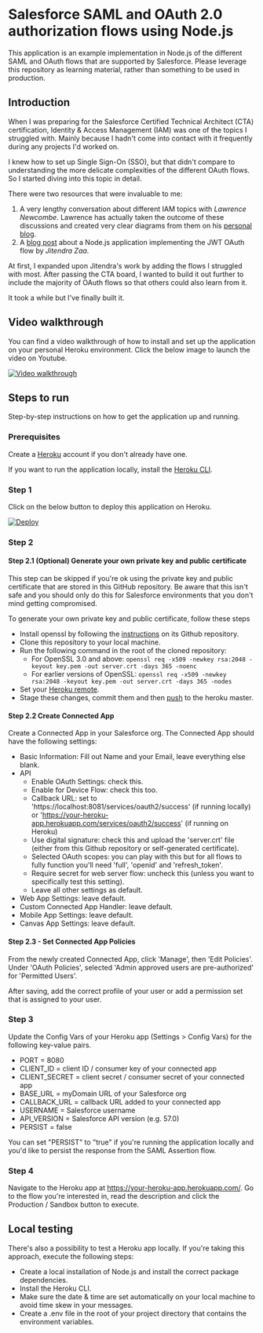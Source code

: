 # Salesforce SAML and OAuth 2.0 authorization flows using Node.js

This application is an example implementation in Node.js of the different SAML and OAuth flows that are supported by Salesforce.
Please leverage this repository as learning material, rather than something to be used in production.

## Introduction

When I was preparing for the Salesforce Certified Technical Architect (CTA) certification, Identity & Access Management (IAM)
was one of the topics I struggled with. Mainly because I hadn't come into contact with it frequently during any projects I'd worked on.

I knew how to set up Single Sign-On (SSO), but that didn't compare to understanding the more delicate
complexities of the different OAuth flows. So I started diving into this topic in detail.

There were two resources that were invaluable to me:

1. A very lengthy conversation about different IAM topics with _Lawrence Newcombe_. Lawrence has actually taken the outcome of these discussions and created very clear diagrams from them on his [personal blog](https://cloudsundial.com/salesforce-identity).
2. A [blog post](https://www.jitendrazaa.com/blog/salesforce/using-jwt-flow-to-authenticate-nodejs-application-with-salesforce/) about a Node.js application implementing the JWT OAuth flow by _Jitendra Zaa_.

At first, I expanded upon Jitendra's work by adding the flows I struggled with most. After passing the CTA board,
I wanted to build it out further to include the majority of OAuth flows so that others could also learn from it.

It took a while but I've finally built it.

## Video walkthrough

You can find a video walkthrough of how to install and set up the application on your personal Heroku environment.
Click the below image to launch the video on Youtube.

[![Video walkthrough](https://img.youtube.com/vi/iWU9hJ26WuE/0.jpg)](https://www.youtube.com/watch?v=iWU9hJ26WuE)

## Steps to run

Step-by-step instructions on how to get the application up and running.

### Prerequisites

Create a [Heroku](https://heroku.com) account if you don't already have one.

If you want to run the application locally, install the [Heroku CLI](https://devcenter.heroku.com/articles/heroku-cli#download-and-install).

### Step 1

Click on the below button to deploy this application on Heroku.

[![Deploy](https://www.herokucdn.com/deploy/button.svg)](https://heroku.com/deploy)

### Step 2

#### Step 2.1 (Optional) Generate your own private key and public certificate

This step can be skipped if you're ok using the private key and public certificate that are stored in this GitHub repository.
Be aware that this isn't safe and you should only do this for Salesforce environments that you don't mind getting compromised.

To generate your own private key and public certificate, follow these steps

-   Install openssl by following the [instructions](https://github.com/openssl/openssl#build-and-install) on its Github repository.
-   Clone this repository to your local machine.
-   Run the following command in the root of the cloned repository:
    -   For OpenSSL 3.0 and above: `openssl req -x509 -newkey rsa:2048 -keyout key.pem -out server.crt -days 365 -noenc`
    -   For earlier versions of OpenSSL: `openssl req -x509 -newkey rsa:2048 -keyout key.pem -out server.crt -days 365 -nodes`
-   Set your [Heroku remote](https://devcenter.heroku.com/articles/git#for-an-existing-heroku-app).
-   Stage these changes, commit them and then [push](https://devcenter.heroku.com/articles/git#deploying-code) to the heroku master.

#### Step 2.2 Create Connected App

Create a Connected App in your Salesforce org. The Connected App should have the following settings:

-   Basic Information: Fill out Name and your Email, leave everything else blank.
-   API
    -   Enable OAuth Settings: check this.
    -   Enable for Device Flow: check this too.
    -   Callback URL: set to 'https://localhost:8081/services/oauth2/success' (if running locally) or 'https://your-heroku-app.herokuapp.com/services/oauth2/success' (if running on Heroku)
    -   Use digital signature: check this and upload the 'server.crt' file (either from this Github repository or self-generated certificate).
    -   Selected OAuth scopes: you can play with this but for all flows to fully function you'll need 'full', 'openid' and 'refresh_token'.
    -   Require secret for web server flow: uncheck this (unless you want to specifically test this setting).
    -   Leave all other settings as default.
-   Web App Settings: leave default.
-   Custom Connected App Handler: leave default.
-   Mobile App Settings: leave default.
-   Canvas App Settings: leave default.

#### Step 2.3 - Set Connected App Policies

From the newly created Connected App, click 'Manage', then 'Edit Policies'. Under 'OAuth Policies', selected 'Admin approved users are pre-authorized' for 'Permitted Users'.

After saving, add the correct profile of your user or add a permission set that is assigned to your user.

### Step 3

Update the Config Vars of your Heroku app (Settings > Config Vars) for the following key-value pairs.

-   PORT = 8080
-   CLIENT_ID = client ID / consumer key of your connected app
-   CLIENT_SECRET = client secret / consumer secret of your connected app
-   BASE_URL = myDomain URL of your Salesforce org
-   CALLBACK_URL = callback URL added to your connected app
-   USERNAME = Salesforce username
-   API_VERSION = Salesforce API version (e.g. 57.0)
-   PERSIST = false

You can set "PERSIST" to "true" if you're running the application locally and you'd like to persist the response from the SAML Assertion flow.

### Step 4

Navigate to the Heroku app at https://your-heroku-app.herokuapp.com/. Go to the flow you're interested in, read the description and
click the Production / Sandbox button to execute.

## Local testing

There's also a possibility to test a Heroku app locally. If you're taking this approach, execute the following steps:

-   Create a local installation of Node.js and install the correct package dependencies.
-   Install the Heroku CLI.
-   Make sure the date & time are set automatically on your local machine to avoid time skew in your messages.
-   Create a .env file in the root of your project directory that contains the environment variables.
